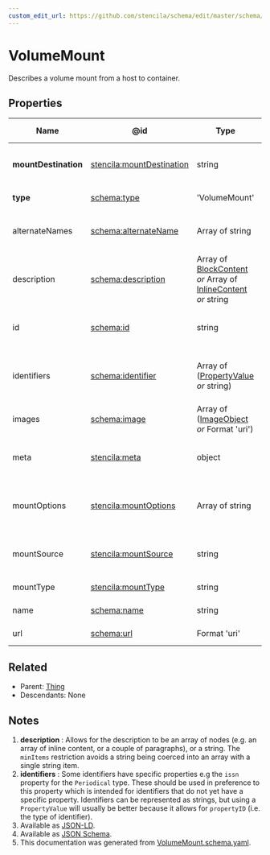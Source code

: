 ```yaml
---
custom_edit_url: https://github.com/stencila/schema/edit/master/schema/VolumeMount.schema.yaml
---
```


# VolumeMount

Describes a volume mount from a host to container. 

## Properties

| Name                 | @id                                                                           | Type                                                                                                                   | Description                                                         | Inherited from                        |
| -------------------- | ----------------------------------------------------------------------------- | ---------------------------------------------------------------------------------------------------------------------- | ------------------------------------------------------------------- | ------------------------------------- |
| **mountDestination** | [stencila:mountDestination](https://schema.stenci.la/mountDestination.jsonld) | string                                                                                                                 | The mount location inside the container.                            | [VolumeMount](../code/VolumeMount.md) |
| **type**             | [schema:type](https://schema.org/type)                                        | 'VolumeMount'                                                                                                          | The name of the type.                                               | [Entity](../other/Entity.md)          |
| alternateNames       | [schema:alternateName](https://schema.org/alternateName)                      | Array of string                                                                                                        | Alternate names (aliases) for the item.                             | [Thing](../other/Thing.md)            |
| description          | [schema:description](https://schema.org/description)                          | Array of [BlockContent](../prose/BlockContent.md) _or_ Array of [InlineContent](../prose/InlineContent.md) _or_ string | A description of the item. See note [1](#notes).                    | [Thing](../other/Thing.md)            |
| id                   | [schema:id](https://schema.org/id)                                            | string                                                                                                                 | The identifier for this item.                                       | [Entity](../other/Entity.md)          |
| identifiers          | [schema:identifier](https://schema.org/identifier)                            | Array of ([PropertyValue](../other/PropertyValue.md) _or_ string)                                                      | Any kind of identifier for any kind of Thing. See note [2](#notes). | [Thing](../other/Thing.md)            |
| images               | [schema:image](https://schema.org/image)                                      | Array of ([ImageObject](../media/ImageObject.md) _or_ Format 'uri')                                                    | Images of the item.                                                 | [Thing](../other/Thing.md)            |
| meta                 | [stencila:meta](https://schema.stenci.la/meta.jsonld)                         | object                                                                                                                 | Metadata associated with this item.                                 | [Entity](../other/Entity.md)          |
| mountOptions         | [stencila:mountOptions](https://schema.stenci.la/mountOptions.jsonld)         | Array of string                                                                                                        | A list of options to use when applying the mount.                   | [VolumeMount](../code/VolumeMount.md) |
| mountSource          | [stencila:mountSource](https://schema.stenci.la/mountSource.jsonld)           | string                                                                                                                 | The mount source directory on the host.                             | [VolumeMount](../code/VolumeMount.md) |
| mountType            | [stencila:mountType](https://schema.stenci.la/mountType.jsonld)               | string                                                                                                                 | The type of mount.                                                  | [VolumeMount](../code/VolumeMount.md) |
| name                 | [schema:name](https://schema.org/name)                                        | string                                                                                                                 | The name of the item.                                               | [Thing](../other/Thing.md)            |
| url                  | [schema:url](https://schema.org/url)                                          | Format 'uri'                                                                                                           | The URL of the item.                                                | [Thing](../other/Thing.md)            |

## Related

-   Parent: [Thing](../other/Thing.md)
-   Descendants: None

## Notes

1.  **description** : Allows for the description to be an array of nodes (e.g. an array of inline content, or a couple of paragraphs), or a string. The `minItems` restriction avoids a string being coerced into an array with a single string item.
2.  **identifiers** : Some identifiers have specific properties e.g the `issn` property for the `Periodical` type. These should be used in preference to this property which is intended for identifiers that do not yet have a specific property. Identifiers can be represented as strings, but using a `PropertyValue` will usually be better because it allows for `propertyID` (i.e. the type of identifier).
3.  Available as [JSON-LD](https://schema.stenci.la/VolumeMount.jsonld).
4.  Available as [JSON Schema](https://schema.stenci.la/v1/VolumeMount.schema.json).
5.  This documentation was generated from [VolumeMount.schema.yaml](https://github.com/stencila/schema/blob/master/schema/VolumeMount.schema.yaml).
